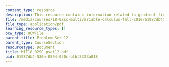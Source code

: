 ```yaml
---
content_type: resource
description: This resource contains information related to gradient fields in 3D.
file: /media/courses/18-02sc-multivariable-calculus-fall-2010/61987db4530a0894030cbfbf3373a018_MIT18_02SC_pset12.pdf
file_type: application/pdf
learning_resource_types: []
ocw_type: OCWFile
parent_title: Problem Set 12
parent_type: CourseSection
resourcetype: Document
title: MIT18_02SC_pset12.pdf
uid: 61987db4-530a-0894-030c-bfbf3373a018
---
```

